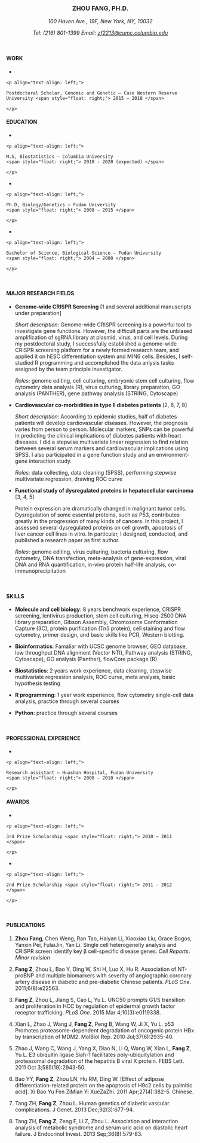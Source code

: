 
<center>

<h3>

ZHOU FANG, PH.D.

</h3>

</center>

<center>

*100 Haven Ave., 19F, New York, NY, 10032*

</center>

<center>

*Tel: (216) 801-1399 Email: <zf2213@cumc.columbia.edu>*

</center>

<br>

#### WORK

  - 
    
    <p align="text-align: left;">
    
    Postdoctoral Scholar, Genomic and Genetic – Case Western Reserve
    University <span style="float: right;"> 2015 – 2018 </span>
    
    </p>

#### EDUCATION

  - 
    
    <p align="text-align: left;">
    
    M.S, Biostatistics – Columbia University
    <span style="float: right;"> 2018 - 2020 (expected) </span>
    
    </p>

  - 
    
    <p align="text-align: left;">
    
    Ph.D, Biology/Genetics – Fudan University
    <span style="float: right;"> 2008 – 2015 </span>
    
    </p>

  - 
    
    <p align="text-align: left;">
    
    Bachelor of Science, Biological Science – Fudan University
    <span style="float: right;"> 2004 – 2008 </span>
    
    </p>

<br>

#### MAJOR RESEARCH FIELDS

  - **Genome-wide CRISPR Screening** \[1 and several additional
    manuscripts under preparation\]
    
    *Short description*: Genome-wide CRISPR screening is a powerful tool
    to investigate gene functions. However, the difficult parts are the
    unbiased amplification of sgRNA library at plasmid, virus, and cell
    levels. During my postdoctoral study, I successfully established a
    genome-wide CRISPR screening platform for a newly formed research
    team, and applied it on hESC differentiation system and MIN6 cells.
    Besides, I self-studied R programming and accomplished the data
    anlysis tasks assigned by the team principle investigator.
    
    *Roles*: genome editing, cell culturing, embryonic stem cell
    culturing, flow cytometry data analysis (R), virus culturing,
    library preparation, GO analysis (PANTHER), gene pathway analysis
    (STRING, Cytoscape)

  - **Cardiovascular co-morbidities in type II diabetes patients** \[2,
    6, 7, 8\]
    
    *Short description*: According to epidemic studies, half of diabetes
    patients will develop cardiovascular diseases. However, the
    prognosis varies from person to person. Molecular markers, SNPs can
    be powerful in predicting the clinical implications of diabetes
    patients with heart diseases. I did a stepwise multivariate linear
    regression to find relation between several serum markers and
    cardiovascular implications using SPSS. I also participated in a
    gene function study and an environment-gene interaction study.
    
    *Roles*: data collecting, data cleaning (SPSS), performing stepwise
    multivariate regression, drawing ROC curve

  - **Functional study of dysregulated proteins in hepatocellular
    carcinoma** \[3, 4, 5\]
    
    Protein expression are dramatically changed in malignant tumor
    cells. Dysregulation of some essential proteins, such as P53,
    contributes greatly in the progression of many kinds of cancers. In
    this project, I assessed several dysregulated proteins on cell
    growth, apoptosis of liver cancer cell lines in vitro. In
    particular, I designed, conducted, and published a research paper as
    first author.
    
    *Roles*: genome editing, virus culturing, bacteria culturing, flow
    cytometry, DNA transfection, meta-analysis of gene-expression, viral
    DNA and RNA quantification, in-vivo protein half-life analysis,
    co-immunoprecipitation

<br>

#### SKILLS

  - **Molecule and cell biology**: 8 years benchwork experience, CRISPR
    screening, lentivirus production, stem cell culturing, Hiseq-2500
    DNA library preparation, Gibson Assembly, Chromosome Conformation
    Capture (3C), protein purification (Tn5 protein), cell staining and
    flow cytometry, primer design, and basic skills like PCR, Western
    blotting.

  - **Bioinformatics**: Famaliar with UCSC genome browser, GEO database,
    low throughput DNA alignment (Vector NTI), Pathway analysis (STRING,
    Cytoscape), GO analysis (Panther), flowCore package (R)

  - **Biostatistics**: 2 years work experience, data cleaning, stepwise
    multivariate regression analysis, ROC curve, meta analysis, basic
    hypothesis testing

  - **R programming**: 1 year work experience, flow cytometry
    single-cell data analysis, practice through several courses

  - **Python**: practice through several courses

<br>

#### PROFESSIONAL EXPERIENCE

  - 
    
    <p align="text-align: left;">
    
    Research assistant – Huashan Hospital, Fudan University
    <span style="float: right;"> 2008 – 2010 </span>
    
    </p>

#### AWARDS

  - 
    
    <p align="text-align: left;">
    
    3rd Prize Scholarship <span style="float: right;"> 2010 – 2011
    </span>
    
    </p>

  - 
    
    <p align="text-align: left;">
    
    2nd Prize Scholarship <span style="float: right;"> 2011 – 2012
    </span>
    
    </p>

<br>

#### PUBLICATIONS

1.  **Zhou Fang**, Chen Weng, Ran Tao, Haiyan Li, Xiaoxiao Liu, Grace
    Bogos, Yanxin Pei, FulaiJin, Yan Li. Single cell heterogeneity
    analysis and CRISPR screen identify key β cell-specific disease
    genes. *Cell Reports*. *Minor revision*

2.  **Fang Z**, Zhou L, Bao Y, Ding W, Shi H, Luo X, Hu R. Association
    of NT-proBNP and multiple biomarkers with severity of angiographic
    coronary artery disease in diabetic and pre-diabetic Chinese
    patients. *PLoS One*. 2011;6(8):e22563.

3.  **Fang Z**, Zhou L, Jiang S, Cao L, Yu L. UNC50 prompts G1/S
    transition and proliferation in HCC by regulation of epidermal
    growth factor receptor trafficking. *PLoS One*. 2015 Mar
    4;10(3):e0119338.

4.  Xian L, Zhao J, Wang J, **Fang Z**, Peng B, Wang W, Ji X, Yu L. p53
    Promotes proteasome-dependent degradation of oncogenic protein HBx
    by transcription of MDM2. MolBiol Rep. 2010 Jul;37(6):2935-40.

5.  Zhao J, Wang C, Wang J, Yang X, Diao N, Li Q, Wang W, Xian L, **Fang
    Z**, Yu L. E3 ubiquitin ligase Siah-1 facilitates
    poly-ubiquitylation and proteasomal degradation of the hepatitis B
    viral X protein. FEBS Lett. 2011 Oct 3;585(19):2943-50.

6.  Bao YY, **Fang Z**, Zhou LN, Hu RM, Ding W. \[Effect of adipose
    differentiation-related protein on the apoptosis of H9c2 cells by
    palmitic acid\]. Xi Bao Yu Fen ZiMian Yi XueZaZhi. 2011
    Apr;27(4):382-5. Chinese.

7.  Tang ZH, **Fang Z**, Zhou L. Human genetics of diabetic vascular
    complications. J Genet. 2013 Dec;92(3):677-94.

8.  Tang ZH, **Fang Z**, Zeng F, Li Z, Zhou L. Association and
    interaction analysis of metabolic syndrome and serum uric acid on
    diastolic heart failure. J Endocrinol Invest. 2013 Sep;36(8):579-83.
